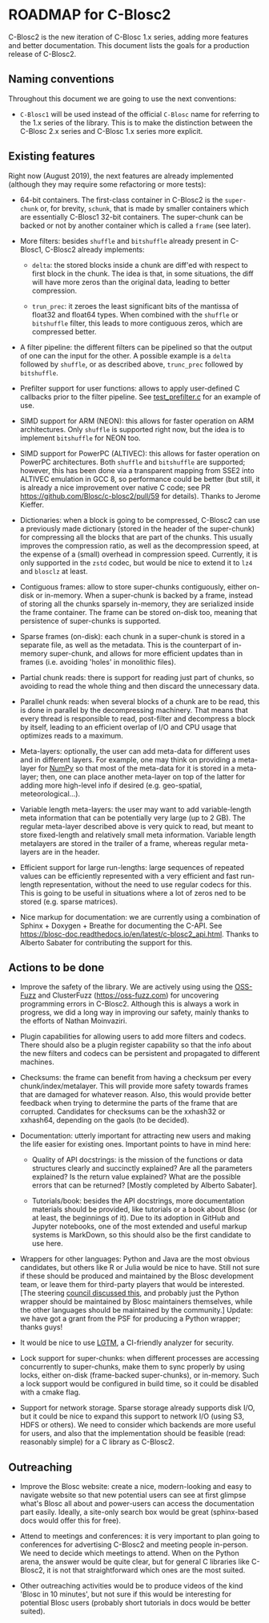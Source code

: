 ROADMAP for C-Blosc2
====================

C-Blosc2 is the new iteration of C-Blosc 1.x series, adding more features and better documentation.
This document lists the goals for a production release of C-Blosc2.

Naming conventions
------------------

Throughout this document we are going to use the next conventions:

* `C-Blosc1` will be used instead of the official `C-Blosc` name for referring to the 1.x series of the library.  This is to make the distinction between the C-Blosc 2.x series and C-Blosc 1.x series more explicit.
 

Existing features
-----------------

Right now (August 2019), the next features are already implemented (although they may require some refactoring or more tests):

* 64-bit containers.  The first-class container in C-Blosc2 is the `super-chunk` or, for brevity, `schunk`, that is made by smaller containers which are essentially C-Blosc1 32-bit containers.  The super-chunk can be backed or not by another container which is called a `frame` (see later).

* More filters: besides `shuffle` and `bitshuffle` already present in C-Blosc1, C-Blosc2 already implements:
  
  - `delta`: the stored blocks inside a chunk are diff'ed with respect to first block in the chunk.  The idea is that, in some situations, the diff will have more zeros than the original data, leading to better compression.
  
  - `trun_prec`: it zeroes the least significant bits of the mantissa of float32 and float64 types.  When combined with the `shuffle` or `bitshuffle` filter, this leads to more contiguous zeros, which are compressed better.
  
* A filter pipeline: the different filters can be pipelined so that the output of one can the input for the other.  A possible example is a `delta` followed by `shuffle`, or as described above, `trunc_prec` followed by `bitshuffle`.

* Prefilter support for user functions: allows to apply user-defined C callbacks prior to the filter pipeline.  See [test_prefilter.c](https://github.com/Blosc/c-blosc2/blob/master/tests/test_prefilter.c) for an example of use. 

* SIMD support for ARM (NEON): this allows for faster operation on ARM architectures.  Only `shuffle` is supported right now, but the idea is to implement `bitshuffle` for NEON too.

* SIMD support for PowerPC (ALTIVEC): this allows for faster operation on PowerPC architectures.  Both `shuffle`  and `bitshuffle` are supported; however, this has been done via a transparent mapping from SSE2 into ALTIVEC emulation in GCC 8, so performance could be better (but still, it is already a nice improvement over native C code; see PR https://github.com/Blosc/c-blosc2/pull/59 for details).  Thanks to Jerome Kieffer.

* Dictionaries: when a block is going to be compressed, C-Blosc2 can use a previously made dictionary (stored in the header of the super-chunk) for compressing all the blocks that are part of the chunks.  This usually improves the compression ratio, as well as the decompression speed, at the expense of a (small) overhead in compression speed.  Currently, it is only supported in the `zstd` codec, but would be nice to extend it to `lz4` and `blosclz` at least.

* Contiguous frames: allow to store super-chunks contiguously, either on-disk or in-memory.  When a super-chunk is backed by a frame, instead of storing all the chunks sparsely in-memory, they are serialized inside the frame container.  The frame can be stored on-disk too, meaning that persistence of super-chunks is supported.

* Sparse frames (on-disk): each chunk in a super-chunk is stored in a separate file, as well as the metadata.  This is the counterpart of in-memory super-chunk, and allows for more efficient updates than in frames (i.e. avoiding 'holes' in monolithic files).

* Partial chunk reads: there is support for reading just part of chunks, so avoiding to read the whole thing and then discard the unnecessary data.

* Parallel chunk reads: when several blocks of a chunk are to be read, this is done in parallel by the decompressing machinery.  That means that every thread is responsible to read, post-filter and decompress a block by itself, leading to an efficient overlap of I/O and CPU usage that optimizes reads to a maximum.

* Meta-layers: optionally, the user can add meta-data for different uses and in different layers.  For example, one may think on providing a meta-layer for [NumPy](http://www.numpy.org) so that most of the meta-data for it is stored in a meta-layer; then, one can place another meta-layer on top of the latter for adding more high-level info if desired (e.g. geo-spatial, meteorological...).

* Variable length meta-layers: the user may want to add variable-length meta information that can be potentially very large (up to 2 GB). The regular meta-layer described above is very quick to read, but meant to store fixed-length and relatively small meta information.  Variable length metalayers are stored in the trailer of a frame, whereas regular meta-layers are in the header.

* Efficient support for large run-lengths: large sequences of repeated values can be efficiently represented with a very efficient and fast run-length representation, without the need to use regular codecs for this.  This is going to be useful in situations where a lot of zeros ned to be stored (e.g. sparse matrices).

* Nice markup for documentation: we are currently using a combination of Sphinx + Doxygen + Breathe for documenting the C-API.  See https://blosc-doc.readthedocs.io/en/latest/c-blosc2_api.html.  Thanks to Alberto Sabater for contributing the support for this.


Actions to be done
------------------

* Improve the safety of the library.  We are actively using using the [OSS-Fuzz](https://github.com/google/oss-fuzz) and ClusterFuzz (https://oss-fuzz.com) for uncovering programming errors in C-Blosc2.  Although this is always a work in progress, we did a long way in improving our safety, mainly thanks to the efforts of Nathan Moinvaziri.

* Plugin capabilities for allowing users to add more filters and codecs.  There should also be a plugin register capability so that the info about the new filters and codecs can be persistent and propagated to different machines.

* Checksums: the frame can benefit from having a checksum per every chunk/index/metalayer.  This will provide more safety towards frames that are damaged for whatever reason.  Also, this would provide better feedback when trying to determine the parts of the frame that are corrupted.  Candidates for checksums can be the xxhash32 or xxhash64, depending on the gaols (to be decided).

* Documentation: utterly important for attracting new users and making the life easier for existing ones.  Important points to have in mind here:

  - Quality of API docstrings: is the mission of the functions or data structures clearly and succinctly explained? Are all the parameters explained?  Is the return value explained?  What are the possible errors that can be returned?  [Mostly completed by Alberto Sabater].
  
  - Tutorials/book: besides the API docstrings, more documentation materials should be provided, like tutorials or a book about Blosc (or at least, the beginnings of it).  Due to its adoption in GitHub and Jupyter notebooks, one of the most extended and useful markup systems is MarkDown, so this should also be the first candidate to use here.
  
* Wrappers for other languages: Python and Java are the most obvious candidates, but others like R or Julia would be nice to have.  Still not sure if these should be produced and maintained by the Blosc development team, or leave them for third-party players that would be interested. [The steering [council discussed this](https://github.com/Blosc/governance/blob/master/steering_council_minutes/2020-03-26.md), and probably just the Python wrapper should be maintained by Blosc maintainers themselves, while the other languages should be maintained by the community.]  Update: we have got a grant from the PSF for producing a Python wrapper; thanks guys!

* It would be nice to use [LGTM](https://lgtm.com), a CI-friendly analyzer for security.

* Lock support for super-chunks: when different processes are accessing concurrently to super-chunks, make them to sync properly by using locks, either on-disk (frame-backed super-chunks), or in-memory. Such a lock support would be configured in build time, so it could be disabled with a cmake flag.

* Support for network storage.  Sparse storage already supports disk I/O, but it could be nice to expand this support to network I/O (using S3, HDFS or others).  We need to consider which backends are more useful for users, and also that the implementation should be feasible (read: reasonably simple) for a C library as C-Blosc2.


Outreaching
-----------

* Improve the Blosc website: create a nice, modern-looking and easy to navigate website so that new potential users can see at first glimpse what's Blosc all about and power-users can access the documentation part easily.  Ideally, a site-only search box would be great (sphinx-based docs would offer this for free).

* Attend to meetings and conferences: it is very important to plan going to conferences for advertising C-Blosc2 and meeting people in-person.  We need to decide which meetings to attend.  When on the Python arena, the answer would be quite clear, but for general C libraries like C-Blosc2, it is not that straightforward which ones are the most suited.
  
* Other outreaching activities would be to produce videos of the kind 'Blosc in 10 minutes', but not sure if this would be interesting for potential Blosc users (probably short tutorials in docs would be better suited).
